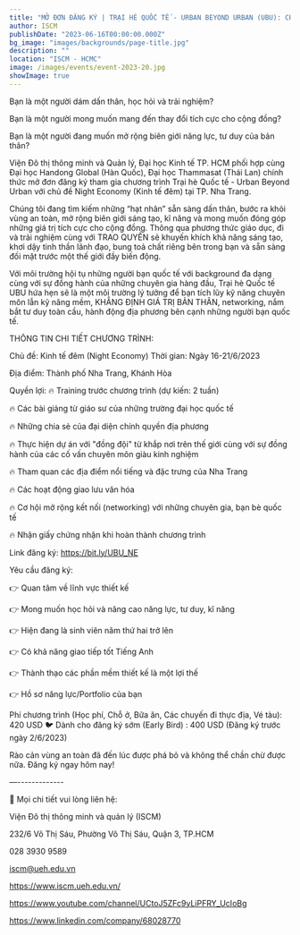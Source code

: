 ```yaml
---
title: "MỞ ĐƠN ĐĂNG KÝ | TRẠI HÈ QUỐC TẾ - URBAN BEYOND URBAN (UBU): CHỦ ĐỀ NIGHT ECONOMY"
author: ISCM
publishDate: "2023-06-16T00:00:00.000Z"
bg_image: "images/backgrounds/page-title.jpg"
description: "" 
location: "ISCM - HCMC"
image: /images/events/event-2023-20.jpg
showImage: true
---
```

Bạn là một người dám dấn thân, học hỏi và trải nghiệm?

Bạn là một người mong muốn mang đến thay đổi tích cực cho cộng đồng?

Bạn là một người đang muốn mở rộng biên giới năng lực, tư duy của bản thân?

Viện Đô thị thông minh và Quản lý, Đại học Kinh tế TP. HCM phối hợp cùng Đại học Handong Global (Hàn Quốc), Đại học Thammasat (Thái Lan) chính thức mở đơn đăng ký tham gia chương trình Trại hè Quốc tế - Urban Beyond Urban với chủ đề Night Economy (Kinh tế đêm) tại TP. Nha Trang.

Chúng tôi đang tìm kiếm những “hạt nhân” sẵn sàng dấn thân, bước ra khỏi vùng an toàn, mở rộng biên giới sáng tạo, kĩ năng và mong muốn đóng góp những giá trị tích cực cho cộng đồng. Thông qua phương thức giáo dục, đi và trải nghiệm cùng với TRAO QUYỀN sẽ khuyến khích khả năng sáng tạo, khơi dậy tinh thần lãnh đạo, bung toả chất riêng bên trong bạn và sẵn sàng đối mặt trước một thế giới đầy biến động.

Với môi trường hội tụ những người bạn quốc tế với background đa dạng cùng với sự đồng hành của những chuyên gia hàng đầu, Trại hè Quốc tế UBU hứa hẹn sẽ là một môi trường lý tưởng để bạn tích lũy kỹ năng chuyên môn lẫn kỹ năng mềm, KHẲNG ĐỊNH GIÁ TRỊ BẢN THÂN, networking, nắm bắt tư duy toàn cầu, hành động địa phương bên cạnh những người bạn quốc tế.

THÔNG TIN CHI TIẾT CHƯƠNG TRÌNH:

Chủ đề: Kinh tế đêm (Night Economy)
Thời gian: Ngày 16-21/6/2023

Địa điểm: Thành phố Nha Trang, Khánh Hòa

Quyền lợi:
🔥 Training trước chương trình (dự kiến: 2 tuần)

🔥 Các bài giảng từ giáo sư của những trường đại học quốc tế

🔥 Những chia sẻ của đại diện chính quyền địa phương

🔥 Thực hiện dự án với "đồng đội" từ khắp nơi trên thế giới cùng với sự đồng hành của các cố vấn chuyên môn giàu kinh nghiệm

🔥 Tham quan các địa điểm nổi tiếng và đặc trưng của Nha Trang

🔥 Các hoạt động giao lưu văn hóa

🔥 Cơ hội mở rộng kết nối (networking) với những chuyên gia, bạn bè quốc tế

🔥 Nhận giấy chứng nhận khi hoàn thành chương trình

Link đăng ký: https://bit.ly/UBU_NE

Yêu cầu đăng ký:

👉 Quan tâm về lĩnh vực thiết kế

👉 Mong muốn học hỏi và nâng cao năng lực, tư duy, kĩ năng

👉 Hiện đang là sinh viên năm thứ hai trở lên

👉 Có khả năng giao tiếp tốt Tiếng Anh

👉 Thành thạo các phần mềm thiết kế là một lợi thế

👉 Hồ sơ năng lực/Portfolio của bạn

Phí chương trình (Học phí, Chỗ ở, Bữa ăn, Các chuyến đi thực địa, Vé tàu): 420 USD
🐦 Dành cho đăng ký sớm (Early Bird) : 400 USD (Đăng ký trước ngày 2/6/2023)

Rào cản vùng an toàn đã đến lúc được phá bỏ và không thể chần chừ được nữa. Đăng ký ngay hôm nay!

—-------------

🔰 Mọi chi tiết vui lòng liên hệ:

Viện Đô thị thông minh và quản lý (ISCM)

232/6 Võ Thị Sáu, Phường Võ Thị Sáu, Quận 3, TP.HCM

028 3930 9589

iscm@ueh.edu.vn

https://www.iscm.ueh.edu.vn/

https://www.youtube.com/channel/UCtoJ5ZFc9yLiPFRY_UcIoBg

https://www.linkedin.com/company/68028770